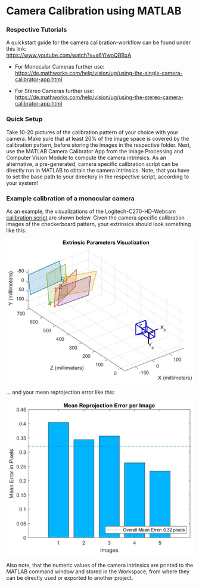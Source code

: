 # Camera Calibration using MATLAB
### Respective Tutorials
A quickstart guide for the camera calibration-workflow can be found under this link:\
https://www.youtube.com/watch?v=x6YIwoQBBxA

- For Monocular Cameras further use:\
https://de.mathworks.com/help/vision/ug/using-the-single-camera-calibrator-app.html

- For Stereo Cameras further use:\
https://de.mathworks.com/help/vision/ug/using-the-stereo-camera-calibrator-app.html

### Quick Setup
Take 10-20 pictures of the calibration pattern of your choice with your camera. Make sure that at least 20%
of the image space is covered by the calibration pattern, before storing the images in the respective folder.
Next, use the MATLAB Camera Calibrator App from the Image Processing and Computer Vision Module to compute the 
camera intrinsics. As an alternative, a pre-generated, camera specific calibration script can be directly run 
in MATLAB to obtain the camera intrinsics. Note, that you have to set the base path to your directory in the 
respective script, according to your system!

### Example calibration of a monocular camera
As an example, the visualizations of the Logitech-C270-HD-Webcam [calibration script](calibrationParameters.m) 
are shown below. Given the camera specific calibration images of the checkerboard pattern, your extrinsics 
should look something like this:

![plot](./docs/extrinsics.png)

... and your mean reprojection error like this:

![plot](./docs/mre.png)

Also note, that the numeric values of the camera intrinsics are printed to the MATLAB command window and stored
in the Workspace, from where they can be directly used or exported to another project. 